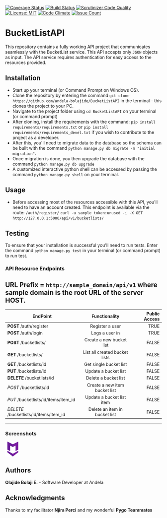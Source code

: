 [![Coverage Status](https://coveralls.io/repos/github/andela-bolajide/BucketListAPI/badge.svg?branch=develop)](https://coveralls.io/github/andela-bolajide/BucketListAPI?branch=develop) [![Build Status](https://travis-ci.org/andela-bolajide/BucketListAPI.svg?branch=develop)](https://travis-ci.org/andela-bolajide/BucketListAPI) [![Scrutinizer Code Quality](https://scrutinizer-ci.com/g/andela-bolajide/BucketListAPI/badges/quality-score.png?b=develop)](https://scrutinizer-ci.com/g/andela-bolajide/BucketListAPI/?branch=develop) [![License: MIT](https://img.shields.io/badge/License-MIT-yellow.svg)](https://opensource.org/licenses/MIT) [![Code Climate](https://codeclimate.com/github/andela-bolajide/BucketListAPI/badges/gpa.svg)](https://codeclimate.com/github/andela-bolajide/BucketListAPI) [![Issue Count](https://codeclimate.com/github/andela-bolajide/BucketListAPI/badges/issue_count.svg)](https://codeclimate.com/github/andela-bolajide/BucketListAPI)

# BucketListAPI
This repository contains a fully working API project that communicates seamlessly with the BucketList service. This API accepts only `JSON` objects as input. The API service requires authentication for easy access to the resources provided.

## Installation
* Start up your terminal (or Command Prompt on Windows OS).
* Clone the repository by entering the command `git clone https://github.com/andela-bolajide/BucketListAPI` in the terminal - this clones the project to your PC.
* Navigate to the project folder using `cd BucketListAPI` on your terminal (or command prompt)
* After cloning, install the requirements with the command:
`pip install requirements/requirements.txt` or `pip install requirements/requirements_devel.txt` if you wish to contribute to the project as a developer.
* After this, you'll need to migrate data to the database so the schema can be built with the command `python manage.py db migrate -m "initial migration"`.
* Once migration is done, you then upgrade the database with the command `python manage.py db upgrade`
* A customized interactive python shell can be accessed by passing the command `python manage.py shell` on your terminal.


## Usage
* Before accessing most of the resources accessible with this API, you'll need to have an account created. This endpoint is available via the route: `/auth/register/`
`curl -u sample_token:unused -i -X GET http://127.0.0.1:5000/api/v1/bucketlists/`

## Testing
To ensure that your installation is successful you'll need to run tests.
Enter the command `python manage.py test` in your terminal (or command prompt) to run test.

### API Resource Endpoints
URL Prefix = `http://sample_domain/api/v1` where sample domain is the root URL of the server HOST.
-------------------------------------------------------------------------------------------
| EndPoint                                 | Functionality                 | Public Access|
| -----------------------------------------|:-----------------------------:|-------------:|
| **POST** /auth/register                  | Register a user               |    TRUE      |
| **POST** /auth/login                     | Logs a user in                |    TRUE      |
| **POST** /bucketlists/                   | Create a new bucket list      |    FALSE     |
| **GET** /bucketlists/                    | List all created bucket lists |    FALSE     |
| **GET** /bucketlists/id                  | Get single bucket list        |    FALSE     |
| **PUT** /bucketlists/id                  | Update a bucket list          |    FALSE     |
| **DELETE** /bucketlists/id               | Delete a bucket list          |    FALSE     |
| *POST* /bucketlists/id                   | Create a new item bucket list |    FALSE     |
| *PUT* /bucketlists/id/items/item_id      | Update a bucket list item     |    FALSE     |
| *DELETE* /bucketlists/id/items/item_id   | Delete an item in bucket list |    FALSE     |
-------------------------------------------------------------------------------------------

### Screenshots
![alt text][ScreenShot1]

[ScreenShot1]: https://github.com/adam-p/markdown-here/raw/master/src/common/images/icon48.png "User trying to access his saved BucketList with the use of token."

## Authors

**Olajide Bolaji E.** - Software Developer at Andela

## Acknowledgments

Thanks to my facilitator **Njira Perci** and my wonderful **Pygo Teammates**